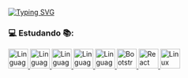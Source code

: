 <a href="https://git.io/typing-svg"><img src="https://readme-typing-svg.demolab.com?font=Ubuntu&duration=900&pause=600&color=2CF73A&center=true&multiline=true&repeat=false&width=750&height=75&lines=Ol%C3%A1+%F0%9F%91%8B;Sou+estudante+de+Sistemas+de+Informa%C3%A7%C3%A3o+%F0%9F%91%A8%E2%80%8D%F0%9F%92%BB;explorando+a+programa%C3%A7%C3%A3o+no+m%C3%A1ximo!+de+%C3%A1reas+poss%C3%ADveis+%F0%9F%92%BB" alt="Typing SVG" /></a>


### 💻 Estudando 📚:

  
<a href="https://docs.oracle.com/en/java/">
    <img alt="Linguagem Java - Link para documentação" width="40" height="40" src="https://cdn.jsdelivr.net/gh/devicons/devicon/icons/java/java-original-wordmark.svg">
</a>

<a href="https://developer.mozilla.org/pt-BR/docs/Web/JavaScript">
    <img alt="Linguagem JavaScript - Link para documentação" width="40" height="40" src="https://cdn.jsdelivr.net/gh/devicons/devicon/icons/javascript/javascript-original.svg" />
</a>  

<a href="https://html.spec.whatwg.org/multipage/">
    <img alt="Linguagem HMTL - Link para documentação" width="40" height="40" src="https://cdn.jsdelivr.net/gh/devicons/devicon/icons/html5/html5-plain-wordmark.svg" />
</a>  

<a href="https://developer.mozilla.org/pt-BR/docs/Web/CSS">
    <img alt="Linguagem CSS3 - Link para documentação" width="40" height="40" src="https://cdn.jsdelivr.net/gh/devicons/devicon/icons/css3/css3-plain-wordmark.svg" />
</a>  

<a href="https://docs.python.org/3/">
    <img alt="Linguagem Python - Link para documentação" width="40" height="40" src="https://cdn.jsdelivr.net/gh/devicons/devicon/icons/python/python-original-wordmark.svg" />
</a> 

<a href="https://getbootstrap.com/docs/5.3/getting-started/introduction/">
    <img  alt="Bootstrap" width="40" height="40" src="https://cdn.jsdelivr.net/gh/devicons/devicon/icons/bootstrap/bootstrap-original-wordmark.svg" />
</a> 

<a href="https://legacy.reactjs.org/">
    <img  alt="React" width="40" height="40" src="https://cdn.jsdelivr.net/gh/devicons/devicon/icons/react/react-original-wordmark.svg" />
</a> 

<a href="https://cdn.jsdelivr.net/gh/devicons/devicon/icons/linux/linux-original.svg">
    <img  alt="Linux" width="40" height="40" src="https://cdn.jsdelivr.net/gh/devicons/devicon/icons/linux/linux-original.svg" />
</a> 
